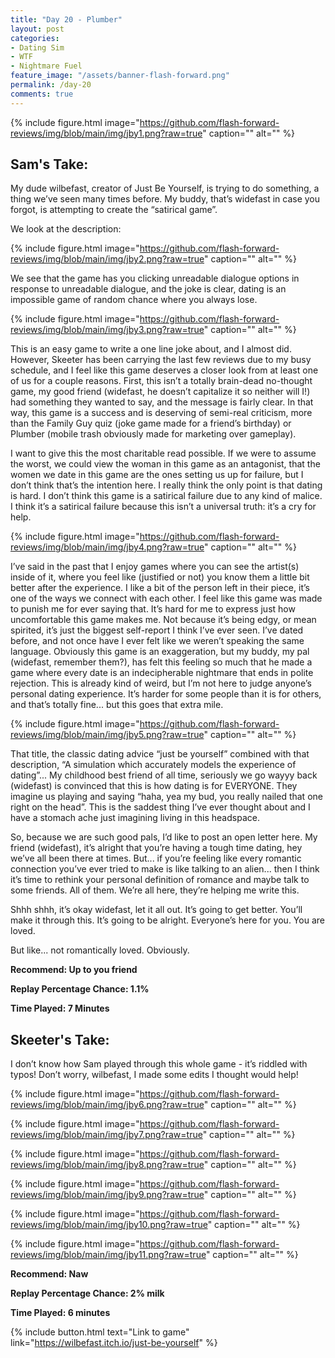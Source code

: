 ```yaml
---
title: "Day 20 - Plumber"
layout: post
categories:
- Dating Sim
- WTF
- Nightmare Fuel
feature_image: "/assets/banner-flash-forward.png"
permalink: /day-20
comments: true
---
```


{% include figure.html image="https://github.com/flash-forward-reviews/img/blob/main/img/jby1.png?raw=true" caption="" alt="" %}

## Sam's Take:

My dude wilbefast, creator of Just Be Yourself, is trying to do something, a thing we’ve seen many times before. My buddy, that’s widefast in case you forgot, is attempting to create the “satirical game”.

We look at the description:

{% include figure.html image="https://github.com/flash-forward-reviews/img/blob/main/img/jby2.png?raw=true" caption="" alt="" %}

We see that the game has you clicking unreadable dialogue options in response to unreadable dialogue, and the joke is clear, dating is an impossible game of random chance where you always lose.

{% include figure.html image="https://github.com/flash-forward-reviews/img/blob/main/img/jby3.png?raw=true" caption="" alt="" %}

This is an easy game to write a one line joke about, and I almost did. However, Skeeter has been carrying the last few reviews due to my busy schedule, and I feel like this game deserves a closer look from at least one of us for a couple reasons. First, this isn’t a totally brain-dead no-thought game, my good friend (widefast, he doesn’t capitalize it so neither will I!) had something they wanted to say, and the message is fairly clear. In that way, this game is a success and is deserving of semi-real criticism, more than the Family Guy quiz (joke game made for a friend’s birthday) or Plumber (mobile trash obviously made for marketing over gameplay).

I want to give this the most charitable read possible. If we were to assume the worst, we could view the woman in this game as an antagonist, that the women we date in this game are the ones setting us up for failure, but I don’t think that’s the intention here. I really think the only point is that dating is hard. I don’t think this game is a satirical failure due to any kind of malice. I think it’s a satirical failure because this isn’t a universal truth: it’s a cry for help.

{% include figure.html image="https://github.com/flash-forward-reviews/img/blob/main/img/jby4.png?raw=true" caption="" alt="" %}

I’ve said in the past that I enjoy games where you can see the artist(s) inside of it, where you feel like (justified or not) you know them a little bit better after the experience. I like a bit of the person left in their piece, it’s one of the ways we connect with each other. I feel like this game was made to punish me for ever saying that. It’s hard for me to express just how uncomfortable this game makes me. Not because it’s being edgy, or mean spirited, it’s just the biggest self-report I think I’ve ever seen. I’ve dated before, and not once have I ever felt like we weren’t speaking the same language. Obviously this game is an exaggeration, but my buddy, my pal (widefast, remember them?), has felt this feeling so much that he made a game where every date is an indecipherable nightmare that ends in polite rejection. This is already kind of weird, but I’m not here to judge anyone’s personal dating experience. It’s harder for some people than it is for others, and that’s totally fine... but this goes that extra mile.

{% include figure.html image="https://github.com/flash-forward-reviews/img/blob/main/img/jby5.png?raw=true" caption="" alt="" %}

That title, the classic dating advice “just be yourself” combined with that description, “A simulation which accurately models the experience of dating”... My childhood best friend of all time, seriously we go wayyy back (widefast) is convinced that this is how dating is for EVERYONE. They imagine us playing and saying “haha, yea my bud, you really nailed that one right on the head”. This is the saddest thing I’ve ever thought about and I have a stomach ache just imagining living in this headspace.

So, because we are such good pals, I’d like to post an open letter here. My friend (widefast), it’s alright that you’re having a tough time dating, hey we’ve all been there at times. But... if you’re feeling like every romantic connection you’ve ever tried to make is like talking to an alien... then I think it’s time to rethink your personal definition of romance and maybe talk to some friends. All of them. We’re all here, they’re helping me write this.

Shhh shhh, it’s okay widefast, let it all out. It’s going to get better. You’ll make it through this. It’s going to be alright. Everyone’s here for you. You are loved.

But like... not romantically loved. Obviously.

**Recommend: Up to you friend**

**Replay Percentage Chance: 1.1%**

**Time Played: 7 Minutes**

## Skeeter's Take:

I don’t know how Sam played through this whole game - it’s riddled with typos! 
Don’t worry, wilbefast, I made some edits I thought would help!

{% include figure.html image="https://github.com/flash-forward-reviews/img/blob/main/img/jby6.png?raw=true" caption="" alt="" %}

{% include figure.html image="https://github.com/flash-forward-reviews/img/blob/main/img/jby7.png?raw=true" caption="" alt="" %}

{% include figure.html image="https://github.com/flash-forward-reviews/img/blob/main/img/jby8.png?raw=true" caption="" alt="" %}

{% include figure.html image="https://github.com/flash-forward-reviews/img/blob/main/img/jby9.png?raw=true" caption="" alt="" %}

{% include figure.html image="https://github.com/flash-forward-reviews/img/blob/main/img/jby10.png?raw=true" caption="" alt="" %}

{% include figure.html image="https://github.com/flash-forward-reviews/img/blob/main/img/jby11.png?raw=true" caption="" alt="" %}

**Recommend: Naw**

**Replay Percentage Chance: 2% milk**

**Time Played: 6 minutes**

{% include button.html text="Link to game" link="https://wilbefast.itch.io/just-be-yourself" %}